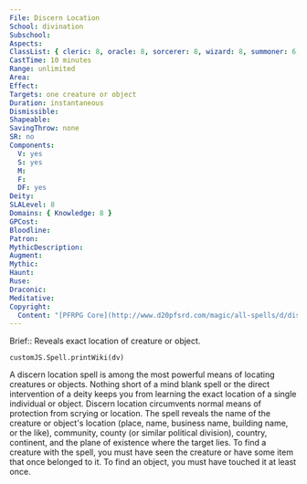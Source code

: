 ```yaml
---
File: Discern Location
School: divination
Subschool: 
Aspects: 
ClassList: { cleric: 8, oracle: 8, sorcerer: 8, wizard: 8, summoner: 6, unchained summoner: 6, witch: 8, shaman: 8, psychic: 8 }
CastTime: 10 minutes
Range: unlimited
Area: 
Effect: 
Targets: one creature or object
Duration: instantaneous
Dismissible: 
Shapeable: 
SavingThrow: none
SR: no
Components:
  V: yes
  S: yes
  M: 
  F: 
  DF: yes
Deity: 
SLALevel: 8
Domains: { Knowledge: 8 }
GPCost: 
Bloodline: 
Patron: 
MythicDescription: 
Augment: 
Mythic: 
Haunt: 
Ruse: 
Draconic: 
Meditative: 
Copyright:
  Content: "[PFRPG Core](http://www.d20pfsrd.com/magic/all-spells/d/discern-location)"
---
```

Brief:: Reveals exact location of creature or object.

```dataviewjs
customJS.Spell.printWiki(dv)
```

A discern location spell is among the most powerful means of locating creatures or objects. Nothing short of a mind blank spell or the direct intervention of a deity keeps you from learning the exact location of a single individual or object. Discern location circumvents normal means of protection from scrying or location. The spell reveals the name of the creature or object's location (place, name, business name, building name, or the like), community, county (or similar political division), country, continent, and the plane of existence where the target lies. To find a creature with the spell, you must have seen the creature or have some item that once belonged to it. To find an object, you must have touched it at least once.
